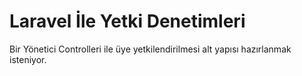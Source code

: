 # Laravel İle Yetki Denetimleri
Bir Yönetici Controlleri ile üye yetkilendirilmesi alt yapısı hazırlanmak isteniyor.